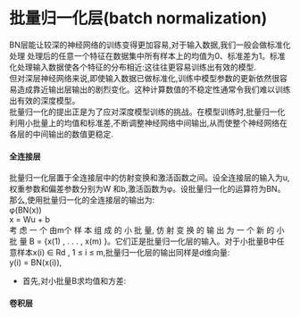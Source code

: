 # 批量归一化层(batch normalization)
BN层能让较深的神经网络的训练变得更加容易,对于输入数据,我们一般会做标准化处理 处理后的任意一个特征在数据集中所有样本上的均值为0、标准差为1。标准化处理输入数据使各个特征的分布相近:这往往更容易训练出有效的模型.<br>
但对深层神经网络来说,即使输入数据已做标准化,训练中模型参数的更新依然很容易造成靠近输出层输出的剧烈变化。这种计算数值的不稳定性通常令我们难以训练出有效的深度模型。<br>
批量归一化的提出正是为了应对深度模型训练的挑战。在模型训练时,批量归一化利用小批量上的均值和标准差,不断调整神经网络中间输出,从而使整个神经网络在各层的中间输出的数值更稳定. <br>
#### 全连接层
批量归一化层置于全连接层中的仿射变换和激活函数之间。设全连接层的输入为u,权重参数和偏差参数分别为W 和b,激活函数为φ。设批量归一化的运算符为BN。那么,使用批量归一化的全连接层的输出为:<br>
φ(BN(x))<br>
x = Wu + b <br>
考 虑 一 个 由m个 样 本 组 成 的 小 批 量, 仿 射 变 换 的 输 出 为 一 个 新 的 小 批 量 B = {x(1) , . . . , x(m) }。它们正是批量归一化层的输入。对于小批量B中任意样本x(i) ∈ Rd , 1 ≤ i ≤ m,批量归一化层的输出同样是d维向量:<br>
y(i) = BN(x(i)), <br>
* 首先,对小批量B求均值和方差:





#### 卷积层
